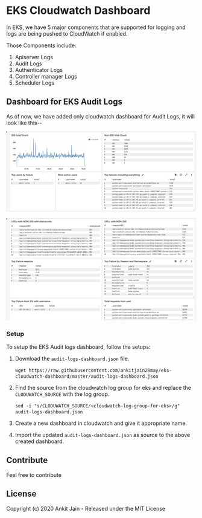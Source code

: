 # EKS Cloudwatch Dashboard

In EKS, we have 5 major components that are supported for logging and logs are being pushed to CloudWatch if enabled.

Those Components include:

1. Apiserver Logs
2. Audit Logs
3. Authenticator Logs
4. Controller manager Logs
5. Scheduler Logs

## Dashboard for EKS Audit Logs

As of now, we have added only cloudwatch dashboard for Audit Logs, it will look like this--

![audit-log-dashboard-1](./audit-logs-dashboard-1.png)

![audit-log-dashboard-2](./audit-logs-dashboard-2.png)

### Setup

To setup the EKS Audit logs dashboard, follow the setups:

1. Download the `audit-logs-dashboard.json` file.

    ```shell
    wget https://raw.githubusercontent.com/ankitjain28may/eks-cloudwatch-dashboard/master/audit-logs-dashboard.json
    ```

2. Find the source from the cloudwatch log group for eks and replace the `CLODUWATCH_SOURCE` with the log group. 

    ```shell
    sed -i "s/CLODUWATCH_SOURCE/<cloudwatch-log-group-for-eks>/g" audit-logs-dashboard.json
    ```

3. Create a new dashboard in cloudwatch and give it appropriate name.

4. Import the updated `audit-logs-dashboard.json` as source to the above created dashboard.

## Contribute

Feel free to contribute

## License

Copyright (c) 2020 Ankit Jain - Released under the MIT License